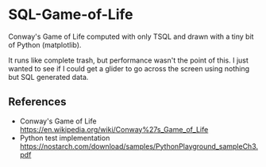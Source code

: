 # SQL-Game-of-Life
Conway's Game of Life computed with only TSQL and drawn with a tiny bit of Python (matplotlib).


It runs like complete trash, but performance wasn't the point of this.
I just wanted to see if I could get a glider to go across the screen using nothing but SQL generated data.


## References
* Conway's Game of Life https://en.wikipedia.org/wiki/Conway%27s_Game_of_Life
* Python test implementation https://nostarch.com/download/samples/PythonPlayground_sampleCh3.pdf
